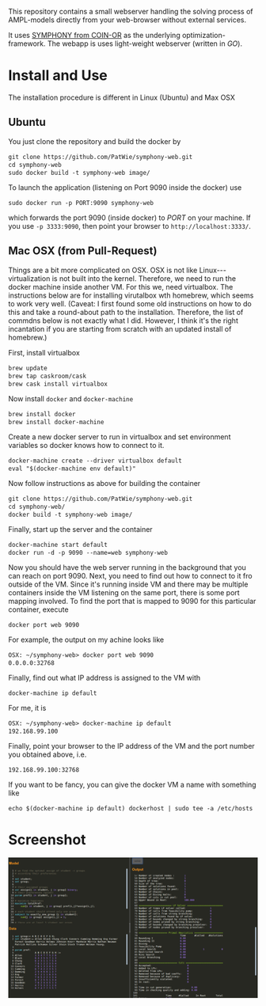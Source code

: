 This repository contains a small webserver handling the solving process of AMPL-models directly from your web-browser without external services.

It uses [SYMPHONY from COIN-OR](https://github.com/coin-or/SYMPHONY) as the underlying optimization-framework. The webapp is uses light-weight webserver (written in *GO*).

# Install and Use
The installation procedure is different in Linux (Ubuntu) and Max OSX

## Ubuntu

You just clone the repository and build the docker by

```
git clone https://github.com/PatWie/symphony-web.git
cd symphony-web
sudo docker build -t symphony-web image/
```

To launch the application (listening on Port 9090 inside the docker) use

```
sudo docker run -p PORT:9090 symphony-web
```

which forwards the port 9090 (inside docker) to *PORT* on your machine.
If you use `-p 3333:9090`, then point your browser to `http://localhost:3333/`.

## Mac OSX (from Pull-Request)

Things are a bit more complicated on OSX. OSX is not like Linux---virtualization is not built into the kernel. Therefore, we need to run the docker machine inside another VM. For this we, need virtualbox. The instructions below are for installing virutalbox wth homebrew, which seems to work very well. (Caveat: I first found some old instructions on how to do this and take a round-about path to the installation. Therefore, the list of commdns below is not exactly what I did. However, I think it's the right incantation if you are starting from scratch with an updated install of homebrew.)

First, install virtualbox

```
brew update
brew tap caskroom/cask
brew cask install virtualbox
```

Now install `docker` and `docker-machine`

```
brew install docker
brew install docker-machine
```

Create a new docker server to run in virtualbox and set environment variables so docker knows how to connect to it.

```
docker-machine create --driver virtualbox default
eval "$(docker-machine env default)"
```
Now follow instructions as above for building the container

```
git clone https://github.com/PatWie/symphony-web.git
cd symphony-web/
docker build -t symphony-web image/
```

Finally, start up the server and the container

```
docker-machine start default
docker run -d -p 9090 --name=web symphony-web
```

Now you should have the web server running in the background that you can reach on port 9090. Next, you need to find out how to connect to it fro outside of the VM. Since it's running inside VM and there may be multiple containers inside the VM listening on the same port, there is some port mapping involved. To find the port that is mapped to 9090 for this particular container, execute

```
docker port web 9090
```

For example, the output on my achine looks like

```
OSX: ~/symphony-web> docker port web 9090
0.0.0.0:32768
```

Finally, find out what IP address is assigned to the VM with

```
docker-machine ip default
```
For me, it is

```
OSX: ~/symphony-web> docker-machine ip default
192.168.99.100
```

Finally, point your browser to the IP address of the VM and the port number you obtained above, i.e.

```
192.168.99.100:32768
```

If you want to be fancy, you can give the docker VM a name with something like

```
echo $(docker-machine ip default) dockerhost | sudo tee -a /etc/hosts
```

# Screenshot

[![screenshot](https://github.com/PatWie/symphony-web/raw/master/screenshot.png)](#Screenshot)

